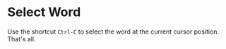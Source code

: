 # Select Word
Use the shortcut `Ctrl-C` to select the word at the current cursor position.
That's all.